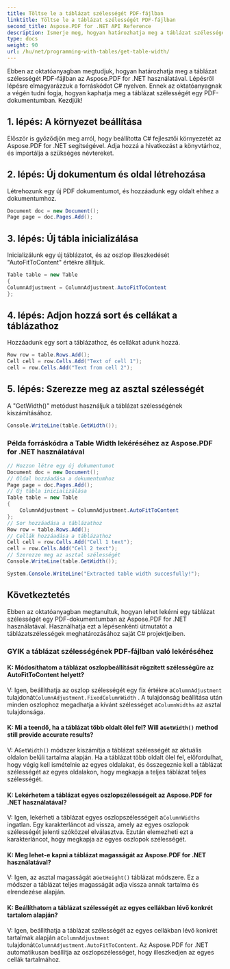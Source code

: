 ```yaml
---
title: Töltse le a táblázat szélességét PDF-fájlban
linktitle: Töltse le a táblázat szélességét PDF-fájlban
second_title: Aspose.PDF for .NET API Reference
description: Ismerje meg, hogyan határozhatja meg a táblázat szélességét PDF-fájlban az Aspose.PDF for .NET segítségével.
type: docs
weight: 90
url: /hu/net/programming-with-tables/get-table-width/
---
```

Ebben az oktatóanyagban megtudjuk, hogyan határozhatja meg a táblázat szélességét PDF-fájlban az Aspose.PDF for .NET használatával. Lépésről lépésre elmagyarázzuk a forráskódot C# nyelven. Ennek az oktatóanyagnak a végén tudni fogja, hogyan kaphatja meg a táblázat szélességét egy PDF-dokumentumban. Kezdjük!

## 1. lépés: A környezet beállítása
Először is győződjön meg arról, hogy beállította C# fejlesztői környezetét az Aspose.PDF for .NET segítségével. Adja hozzá a hivatkozást a könyvtárhoz, és importálja a szükséges névtereket.

## 2. lépés: Új dokumentum és oldal létrehozása
Létrehozunk egy új PDF dokumentumot, és hozzáadunk egy oldalt ehhez a dokumentumhoz.

```csharp
Document doc = new Document();
Page page = doc.Pages.Add();
```

## 3. lépés: Új tábla inicializálása
Inicializálunk egy új táblázatot, és az oszlop illeszkedését "AutoFitToContent" értékre állítjuk.

```csharp
Table table = new Table
{
ColumnAdjustment = ColumnAdjustment.AutoFitToContent
};
```

## 4. lépés: Adjon hozzá sort és cellákat a táblázathoz
Hozzáadunk egy sort a táblázathoz, és cellákat adunk hozzá.

```csharp
Row row = table.Rows.Add();
Cell cell = row.Cells.Add("Text of cell 1");
cell = row.Cells.Add("Text from cell 2");
```

## 5. lépés: Szerezze meg az asztal szélességét
A "GetWidth()" metódust használjuk a táblázat szélességének kiszámításához.

```csharp
Console.WriteLine(table.GetWidth());
```

### Példa forráskódra a Table Width lekéréséhez az Aspose.PDF for .NET használatával

```csharp
// Hozzon létre egy új dokumentumot
Document doc = new Document();
// Oldal hozzáadása a dokumentumhoz
Page page = doc.Pages.Add();
// Új tábla inicializálása
Table table = new Table
{
	ColumnAdjustment = ColumnAdjustment.AutoFitToContent
};
// Sor hozzáadása a táblázathoz
Row row = table.Rows.Add();
// Cellák hozzáadása a táblázathoz
Cell cell = row.Cells.Add("Cell 1 text");
cell = row.Cells.Add("Cell 2 text");
// Szerezze meg az asztal szélességét
Console.WriteLine(table.GetWidth());

System.Console.WriteLine("Extracted table width succesfully!");
```

## Következtetés
Ebben az oktatóanyagban megtanultuk, hogyan lehet lekérni egy táblázat szélességét egy PDF-dokumentumban az Aspose.PDF for .NET használatával. Használhatja ezt a lépésenkénti útmutatót a táblázatszélességek meghatározásához saját C# projektjeiben.

### GYIK a táblázat szélességének PDF-fájlban való lekéréséhez

#### K: Módosíthatom a táblázat oszlopbeállítását rögzített szélességűre az AutoFitToContent helyett?

 V: Igen, beállíthatja az oszlop szélességét egy fix értékre a`ColumnAdjustment` tulajdonát`ColumnAdjustment.FixedColumnWidth` . A tulajdonság beállítása után minden oszlophoz megadhatja a kívánt szélességet a`ColumnWidths` az asztal tulajdonsága.

####  K: Mi a teendő, ha a táblázat több oldalt ölel fel? Will a`GetWidth()` method still provide accurate results?

 V: A`GetWidth()` módszer kiszámítja a táblázat szélességét az aktuális oldalon belüli tartalma alapján. Ha a táblázat több oldalt ölel fel, előfordulhat, hogy végig kell ismételnie az egyes oldalakat, és összegeznie kell a táblázat szélességét az egyes oldalakon, hogy megkapja a teljes táblázat teljes szélességét.

#### K: Lekérhetem a táblázat egyes oszlopszélességeit az Aspose.PDF for .NET használatával?

V: Igen, lekérheti a táblázat egyes oszlopszélességeit a`ColumnWidths` ingatlan. Egy karakterláncot ad vissza, amely az egyes oszlopok szélességét jelenti szóközzel elválasztva. Ezután elemezheti ezt a karakterláncot, hogy megkapja az egyes oszlopok szélességét.

#### K: Meg lehet-e kapni a táblázat magasságát az Aspose.PDF for .NET használatával?

 V: Igen, az asztal magasságát a`GetHeight()` táblázat módszere. Ez a módszer a táblázat teljes magasságát adja vissza annak tartalma és elrendezése alapján.

#### K: Beállíthatom a táblázat szélességét az egyes cellákban lévő konkrét tartalom alapján?

 V: Igen, beállíthatja a táblázat szélességét az egyes cellákban lévő konkrét tartalmak alapján a`ColumnAdjustment` tulajdonát`ColumnAdjustment.AutoFitToContent`. Az Aspose.PDF for .NET automatikusan beállítja az oszlopszélességet, hogy illeszkedjen az egyes cellák tartalmához.